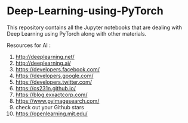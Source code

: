 # Deep-Learning-using-PyTorch
This repository contains all the Jupyter notebooks that are dealing with Deep Learning using PyTorch along with other materials.

Resources for AI :

1. http://deeplearning.net/
2. http://deeplearning.ai/
3. https://developers.facebook.com/
4. https://developers.google.com/
5. https://developers.twitter.com/
6. https://cs231n.github.io/
7. https://blog.exxactcorp.com/
8. https://www.pyimagesearch.com/
9. check out your Github stars
10. https://openlearning.mit.edu/
